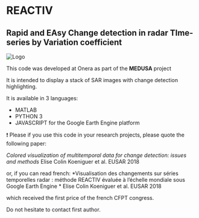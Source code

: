 # REACTIV
## Rapid and EAsy Change detection in radar TIme-series by Variation coefficient

![Logo](https://raw.githubusercontent.com/elisekoeniguer/REACTIV/master/REACTIV.png)


This code was developed at Onera as part of the **MEDUSA** project

It is intended to display a stack of SAR images with change detection highlighting.

It is available in 3 languages:
* MATLAB
* PYTHON 3
* JAVASCRIPT for the Google Earth Engine platform

:exclamation: Please if you use this code in your research projects, please quote the following paper:

*Colored visualization of multitemporal data for change detection: issues and methods*
Elise Colin Koeniguer et al. EUSAR 2018

or, if you can read french:
*Visualisation des changements sur séries temporelles radar : méthode REACTIV évaluée à l’échelle mondiale sous Google Earth Engine *
Elise Colin Koeniguer et al. EUSAR 2018

which received the first price of the french CFPT congress.

Do not hesitate to contact first author.

